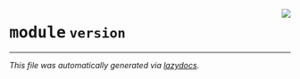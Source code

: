 <!-- markdownlint-disable -->

<a href="../pykeepass/version.py#L0"><img align="right" style="float:right;" src="https://img.shields.io/badge/-source-cccccc?style=flat-square"></a>

# <kbd>module</kbd> `version`








---

_This file was automatically generated via [lazydocs](https://github.com/ml-tooling/lazydocs)._
